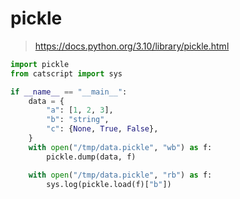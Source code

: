 # pickle

> https://docs.python.org/3.10/library/pickle.html 

```python
import pickle
from catscript import sys

if __name__ == "__main__":
    data = {
        "a": [1, 2, 3],
        "b": "string",
        "c": {None, True, False},
    }
    with open("/tmp/data.pickle", "wb") as f:
        pickle.dump(data, f)

    with open("/tmp/data.pickle", "rb") as f:
        sys.log(pickle.load(f)["b"])
```